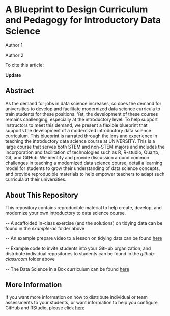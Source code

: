 # A Blueprint to Design Curriculum and Pedagogy for Introductory Data Science

Author 1 

Author 2

To cite this article:

**Update** 

## Abstract 

As the demand for jobs in data science increases, so does the demand for universities to develop and facilitate modernized data science curricula to train students for these positions. Yet, the development of these courses remains challenging, especially at the introductory level. To help support instructors to meet this demand, we present a flexible blueprint that supports the development of a modernized introductory data science curriculum. This blueprint is narrated through the lens and experience in teaching the introductory data science course at UNIVERSITY. This is a large course that serves both STEM and non-STEM majors and includes the incorporation and facilitation of technologies such as R, R-studio, Quarto, Git, and GitHub. We identify and provide discussion around common challenges in teaching a modernized data science course, detail a learning model for students to grow their understanding of data science concepts, and provide reproducible materials to help empower teachers to adapt such curricula at their universities.  

## About This Repository 

This repository contains reproducible material to help create, develop, and modernize your own introductory to data science course. 

-- A scaffolded in-class exercise (and the solutions) on tidying data can be found in the *example-ae* folder above

-- An example prepare video to a lesson on tidying data can be found [here](https://www.youtube.com/watch?v=Ux85eR3h9hw)

-- Example code to invite students into your GitHub organization, and distribute individual repositories to students can be found in the *github-classroom* folder above

-- The Data Science in a Box curriculum can be found [here](https://datasciencebox.org/hello)

## More Information 

If you want more information on how to distribute individual or team assessments to your students, or want information to help you configure GitHub and RStudio, please click [here](https://rundel.github.io/ghclass/articles/ghclass.html)


